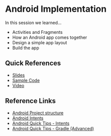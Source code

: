 # Android Implementation

In this session we learned...
- Activities and Fragments
- How an Android app comes together
- Design a simple app layout
- Build the app

## Quick References
- [Slides](https://drive.google.com/file/d/0B6Zn5yAYYQw7Zmg2ZG5MejNZWms/view?usp=sharing)
- [Sample Code](https://github.com/np-overflow/2015-sessions/blob/master/02%20--%20Android%20Development%20Track/02.3%20Sample%20Code)
- [Video](https://youtu.be/RimcoWDKFOs)

## Reference Links
- [Android Project structure](http://developer.android.com/tools/projects/index.html)
- [Android Intents](https://developer.android.com/guide/components/intents-filters.html)
- [Android Quick Tips - Intents](https://futurestud.io/blog/android-quick-tips-7-intents/)
- [Android Quick Tips - Gradle (Advanced)](https://futurestud.io/blog/android-quick-tips-3-gradle/)
